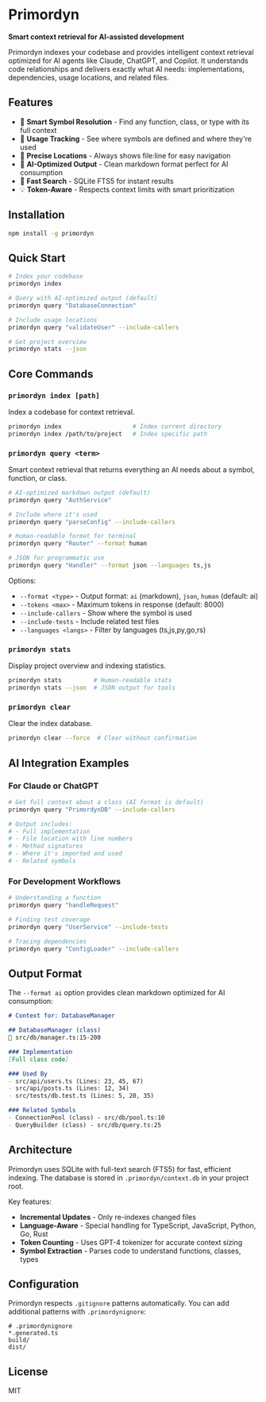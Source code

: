 # Primordyn

**Smart context retrieval for AI-assisted development**

Primordyn indexes your codebase and provides intelligent context retrieval optimized for AI agents like Claude, ChatGPT, and Copilot. It understands code relationships and delivers exactly what AI needs: implementations, dependencies, usage locations, and related files.

## Features

- 🎯 **Smart Symbol Resolution** - Find any function, class, or type with its full context
- 🔗 **Usage Tracking** - See where symbols are defined and where they're used
- 📍 **Precise Locations** - Always shows file:line for easy navigation
- 🤖 **AI-Optimized Output** - Clean markdown format perfect for AI consumption
- 🚀 **Fast Search** - SQLite FTS5 for instant results
- 💡 **Token-Aware** - Respects context limits with smart prioritization

## Installation

```bash
npm install -g primordyn
```

## Quick Start

```bash
# Index your codebase
primordyn index

# Query with AI-optimized output (default)
primordyn query "DatabaseConnection"

# Include usage locations
primordyn query "validateUser" --include-callers

# Get project overview
primordyn stats --json
```

## Core Commands

### `primordyn index [path]`
Index a codebase for context retrieval.

```bash
primordyn index                    # Index current directory
primordyn index /path/to/project   # Index specific path
```

### `primordyn query <term>`
Smart context retrieval that returns everything an AI needs about a symbol, function, or class.

```bash
# AI-optimized markdown output (default)
primordyn query "AuthService"

# Include where it's used
primordyn query "parseConfig" --include-callers

# Human-readable format for terminal
primordyn query "Router" --format human

# JSON for programmatic use
primordyn query "Handler" --format json --languages ts,js
```

Options:
- `--format <type>` - Output format: `ai` (markdown), `json`, `human` (default: ai)
- `--tokens <max>` - Maximum tokens in response (default: 8000)
- `--include-callers` - Show where the symbol is used
- `--include-tests` - Include related test files
- `--languages <langs>` - Filter by languages (ts,js,py,go,rs)

### `primordyn stats`
Display project overview and indexing statistics.

```bash
primordyn stats         # Human-readable stats
primordyn stats --json  # JSON output for tools
```

### `primordyn clear`
Clear the index database.

```bash
primordyn clear --force  # Clear without confirmation
```

## AI Integration Examples

### For Claude or ChatGPT

```bash
# Get full context about a class (AI format is default)
primordyn query "PrimordynDB" --include-callers

# Output includes:
# - Full implementation
# - File location with line numbers
# - Method signatures
# - Where it's imported and used
# - Related symbols
```

### For Development Workflows

```bash
# Understanding a function
primordyn query "handleRequest"

# Finding test coverage
primordyn query "UserService" --include-tests

# Tracing dependencies
primordyn query "ConfigLoader" --include-callers
```

## Output Format

The `--format ai` option provides clean markdown optimized for AI consumption:

```markdown
# Context for: DatabaseManager

## DatabaseManager (class)
📍 src/db/manager.ts:15-200

### Implementation
[Full class code]

### Used By
- src/api/users.ts (Lines: 23, 45, 67)
- src/api/posts.ts (Lines: 12, 34)
- src/tests/db.test.ts (Lines: 5, 20, 35)

### Related Symbols
- ConnectionPool (class) - src/db/pool.ts:10
- QueryBuilder (class) - src/db/query.ts:25
```

## Architecture

Primordyn uses SQLite with full-text search (FTS5) for fast, efficient indexing. The database is stored in `.primordyn/context.db` in your project root.

Key features:
- **Incremental Updates** - Only re-indexes changed files
- **Language-Aware** - Special handling for TypeScript, JavaScript, Python, Go, Rust
- **Token Counting** - Uses GPT-4 tokenizer for accurate context sizing
- **Symbol Extraction** - Parses code to understand functions, classes, types

## Configuration

Primordyn respects `.gitignore` patterns automatically. You can add additional patterns with `.primordynignore`:

```
# .primordynignore
*.generated.ts
build/
dist/
```

## License

MIT